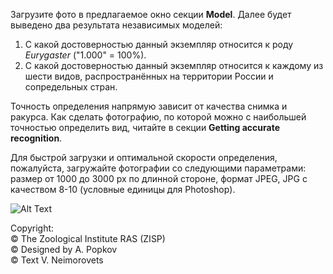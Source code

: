 

Загрузите фото в предлагаемое окно секции __Model__. Далее будет выведено два результата независимых моделей:

1. С какой достоверностью данный экземпляр относится к роду _Eurygaster_ ("1.000" = 100%).
2. С какой достоверностью данный экземпляр относится к каждому из шести видов, распространённых на территории России
и сопредельных стран.

Точность определения напрямую зависит от качества снимка и ракурса.
Как сделать фотографию, по которой можно с наибольшей точностью определить вид, читайте в секции
__Getting accurate recognition__.

Для быстрой загрузки и оптимальной скорости определения, пожалуйста, загружайте фотографии со следующими параметрами:
размер от 1000 до 3000 px по длинной стороне, формат JPEG, JPG с качеством 8-10 (условные единицы для Photoshop).

![Alt Text](https://github.com/alexander-pv/eurygaster_app/releases/download/v1.2.1/example_app.gif)

<left>
Copyright:<br/>
© The Zoological Institute RAS (ZISP)<br/>
© Designed by A. Popkov<br/>
© Text V. Neimorovets</left>
